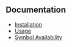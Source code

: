 
## Documentation

- [Installation](Installation)
- [Usage](Usage)
- [Symbol Availability](SymbolAvailability.md#symbol-availability)
